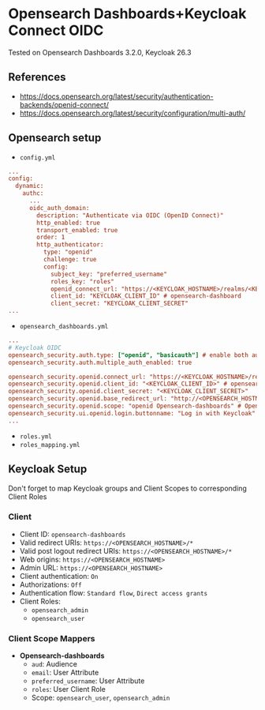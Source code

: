 # Opensearch Dashboards+Keycloak Connect OIDC

Tested on Opensearch Dashboards 3.2.0, Keycloak 26.3

## References

- https://docs.opensearch.org/latest/security/authentication-backends/openid-connect/
- https://docs.opensearch.org/latest/security/configuration/multi-auth/

## Opensearch setup

- `config.yml`
```ini
...
config:
  dynamic:
    authc:
      ...
      oidc_auth_domain:
        description: "Authenticate via OIDC (OpenID Connect)"
        http_enabled: true
        transport_enabled: true
        order: 1
        http_authenticator:
          type: "openid"
          challenge: true
          config:
            subject_key: "preferred_username"
            roles_key: "roles"
            openid_connect_url: "https://<KEYCLOAK_HOSTNAME>/realms/<KEYCLOAK_REALM>/.well-known/openid-configuration"
            client_id: "KEYCLOAK_CLIENT_ID" # opensearch-dashboard
            client_secret: "KEYCLOAK_CLIENT_SECRET"
...
```
- `opensearch_dashboards.yml`
```ini
...
# Keycloak OIDC
opensearch_security.auth.type: ["openid", "basicauth"] # enable both auth methods
opensearch_security.auth.multiple_auth_enabled: true

opensearch_security.openid.connect_url: "https://<KEYCLOAK_HOSTNAME>/realms/<KEYCLOAK_REALM>/.well-known/openid-configuration"
opensearch_security.openid.client_id: "<KEYCLOAK_CLIENT_ID>" # opensearch-dashboards
opensearch_security.openid.client_secret: "<KEYCLOAK_CLIENT_SECRET>"
opensearch_security.openid.base_redirect_url: "http://<OPENSEARCH_HOSTNAME>"
opensearch_security.openid.scope: "openid Opensearch-dashboards" # Opensearch-dashboards custom Client Scope
opensearch_security.ui.openid.login.buttonname: "Log in with Keycloak"
...
```
- `roles.yml`
- `roles_mapping.yml`

## Keycloak Setup

Don't forget to map Keycloak groups and Client Scopes to corresponding Client Roles

### Client

- Client ID: `opensearch-dashboards`
- Valid redirect URIs: `https://<OPENSEARCH_HOSTNAME>/*`
- Valid post logout redirect URIs: `https://<OPENSEARCH_HOSTNAME>/*`
- Web origins: `https://<OPENSEARCH_HOSTNAME>`
- Admin URL: `https://<OPENSEARCH_HOSTNAME>`
- Client authentication: `On`
- Authorizations: `Off`
- Authentication flow: `Standard flow`, `Direct access grants`
- Client Roles:
  - `opensearch_admin`
  - `opensearch_user`

### Client Scope Mappers

- **Opensearch-dashboards**
  - `aud`: Audience
  - `email`: User Attribute
  - `preferred_username`: User Attribute
  - `roles`: User Client Role
  - Scope: `opensearch_user`, `opensearch_admin`
